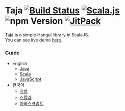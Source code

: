 # Taja [![Build Status](https://travis-ci.org/linterpreteur/taja.svg?branch=master)](https://travis-ci.org/linterpreteur/taja) [![Scala.js](https://www.scala-js.org/assets/badges/scalajs-0.6.13.svg)](https://www.scala-js.org) ![npm Version](https://img.shields.io/npm/v/taja.svg) [![JitPack](https://jitpack.io/v/linterpreteur/taja.svg)](https://jitpack.io/#linterpreteur/taja)


Taja is a simple Hangul library in ScalaJS.  
You can see live demo [here](https://linterpreteur.github.io/taja/).

### Guide

* English
  * [Java](docs/en/java.md)
  * [Scala](docs/en/scala.md)
  * [JavaScript](docs/en/js.md)
* 한국어
  * [자바](docs/ko/java.md)
  * [스칼라](docs/ko/scala.md)
  * [자바스크립트](docs/ko/js.md)
